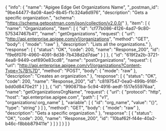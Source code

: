 {
  "info": {
    "name": "Apigee Edge Get Organizations Name",
    "_postman_id": "9be44477-8a08-4ae0-8b45-f1c324a6d976",
    "description": "Gets a specific organization.",
    "schema": "https://schema.getpostman.com/json/collection/v2.0.0/"
  },
  "item": [
    {
      "name": "Organizations",
      "item": [
        {
          "id": "cf77b086-4126-4ad7-9c80-575347467b41",
          "name": "getOrganizations",
          "request": {
            "url": "http://api.enterprise.apigee.com/v1/organizations",
            "method": "GET",
            "body": {
              "mode": "raw"
            },
            "description": "Lists all the organizations."
          },
          "response": [
            {
              "status": "OK",
              "code": 200,
              "name": "Response_200",
              "id": "f9e6f076-4960-4091-8d38-7b438d2d7dae"
            }
          ]
        },
        {
          "id": "619f2a2b-3721-4ea8-9449-cef890e83cd8",
          "name": "postOrganizations",
          "request": {
            "url": "http://api.enterprise.apigee.com/v1/organizations?Content-Type=%7B%7D",
            "method": "POST",
            "body": {
              "mode": "raw"
            },
            "description": "Creates an organization."
          },
          "response": [
            {
              "status": "OK",
              "code": 200,
              "name": "Response_200",
              "id": "c8197547-0ea0-499b-916f-bdd0d8470e21"
            }
          ]
        },
        {
          "id": "990871ba-5c94-4916-aedf-1517e55976aa",
          "name": "getOrganizationsOrgName",
          "request": {
            "url": {
              "protocol": "http",
              "host": "api.enterprise.apigee.com",
              "path": [
                "v1",
                "organizations/:org_name"
              ],
              "variable": [
                {
                  "id": "org_name",
                  "value": "{}",
                  "type": "string"
                }
              ]
            },
            "method": "GET",
            "body": {
              "mode": "raw"
            },
            "description": "Gets a specific organization."
          },
          "response": [
            {
              "status": "OK",
              "code": 200,
              "name": "Response_200",
              "id": "10baf62f-f44e-40a2-b46c-f8bbb879411e"
            }
          ]
        }
      ]
    }
  ]
}